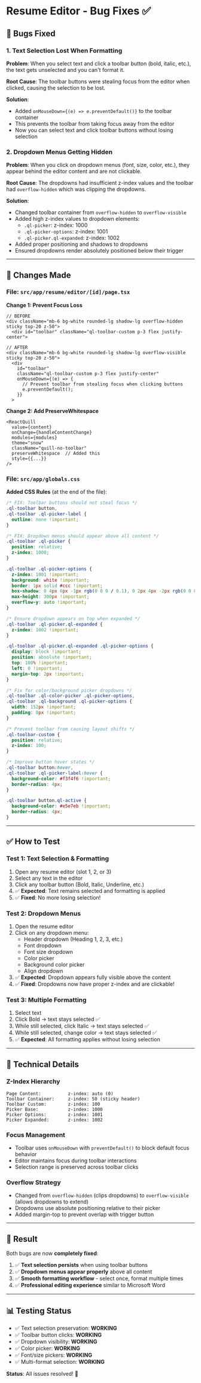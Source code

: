 # Resume Editor - Bug Fixes ✅

## 🐛 Bugs Fixed

### 1. **Text Selection Lost When Formatting**

**Problem**: When you select text and click a toolbar button (bold, italic, etc.), the text gets unselected and you can't format it.

**Root Cause**: The toolbar buttons were stealing focus from the editor when clicked, causing the selection to be lost.

**Solution**:

- Added `onMouseDown={(e) => e.preventDefault()}` to the toolbar container
- This prevents the toolbar from taking focus away from the editor
- Now you can select text and click toolbar buttons without losing selection

### 2. **Dropdown Menus Getting Hidden**

**Problem**: When you click on dropdown menus (font, size, color, etc.), they appear behind the editor content and are not clickable.

**Root Cause**: The dropdowns had insufficient z-index values and the toolbar had `overflow-hidden` which was clipping the dropdowns.

**Solution**:

- Changed toolbar container from `overflow-hidden` to `overflow-visible`
- Added high z-index values to dropdown elements:
  - `.ql-picker`: z-index: 1000
  - `.ql-picker-options`: z-index: 1001
  - `.ql-picker.ql-expanded`: z-index: 1002
- Added proper positioning and shadows to dropdowns
- Ensured dropdowns render absolutely positioned below their trigger

---

## 📝 Changes Made

### File: `src/app/resume/editor/[id]/page.tsx`

**Change 1: Prevent Focus Loss**

```tsx
// BEFORE
<div className="mb-6 bg-white rounded-lg shadow-lg overflow-hidden sticky top-20 z-50">
  <div id="toolbar" className="ql-toolbar-custom p-3 flex justify-center">

// AFTER
<div className="mb-6 bg-white rounded-lg shadow-lg overflow-visible sticky top-20 z-50">
  <div
    id="toolbar"
    className="ql-toolbar-custom p-3 flex justify-center"
    onMouseDown={(e) => {
      // Prevent toolbar from stealing focus when clicking buttons
      e.preventDefault();
    }}
  >
```

**Change 2: Add PreserveWhitespace**

```tsx
<ReactQuill
  value={content}
  onChange={handleContentChange}
  modules={modules}
  theme="snow"
  className="quill-no-toolbar"
  preserveWhitespace  // Added this
  style={{...}}
/>
```

### File: `src/app/globals.css`

**Added CSS Rules** (at the end of the file):

```css
/* FIX: Toolbar buttons should not steal focus */
.ql-toolbar button,
.ql-toolbar .ql-picker-label {
  outline: none !important;
}

/* FIX: Dropdown menus should appear above all content */
.ql-toolbar .ql-picker {
  position: relative;
  z-index: 1000;
}

.ql-toolbar .ql-picker-options {
  z-index: 1001 !important;
  background: white !important;
  border: 1px solid #ccc !important;
  box-shadow: 0 4px 6px -1px rgb(0 0 0 / 0.1), 0 2px 4px -2px rgb(0 0 0 / 0.1) !important;
  max-height: 300px !important;
  overflow-y: auto !important;
}

/* Ensure dropdown appears on top when expanded */
.ql-toolbar .ql-picker.ql-expanded {
  z-index: 1002 !important;
}

.ql-toolbar .ql-picker.ql-expanded .ql-picker-options {
  display: block !important;
  position: absolute !important;
  top: 100% !important;
  left: 0 !important;
  margin-top: 2px !important;
}

/* Fix for color/background picker dropdowns */
.ql-toolbar .ql-color-picker .ql-picker-options,
.ql-toolbar .ql-background .ql-picker-options {
  width: 152px !important;
  padding: 8px !important;
}

/* Prevent toolbar from causing layout shifts */
.ql-toolbar-custom {
  position: relative;
  z-index: 100;
}

/* Improve button hover states */
.ql-toolbar button:hover,
.ql-toolbar .ql-picker-label:hover {
  background-color: #f3f4f6 !important;
  border-radius: 4px;
}

.ql-toolbar button.ql-active {
  background-color: #e5e7eb !important;
  border-radius: 4px;
}
```

---

## ✅ How to Test

### Test 1: Text Selection & Formatting

1. Open any resume editor (slot 1, 2, or 3)
2. Select any text in the editor
3. Click any toolbar button (Bold, Italic, Underline, etc.)
4. ✅ **Expected**: Text remains selected and formatting is applied
5. ✅ **Fixed**: No more losing selection!

### Test 2: Dropdown Menus

1. Open the resume editor
2. Click on any dropdown menu:
   - Header dropdown (Heading 1, 2, 3, etc.)
   - Font dropdown
   - Font size dropdown
   - Color picker
   - Background color picker
   - Align dropdown
3. ✅ **Expected**: Dropdown appears fully visible above the content
4. ✅ **Fixed**: Dropdowns now have proper z-index and are clickable!

### Test 3: Multiple Formatting

1. Select text
2. Click Bold → text stays selected ✅
3. While still selected, click Italic → text stays selected ✅
4. While still selected, change color → text stays selected ✅
5. ✅ **Expected**: All formatting applies without losing selection

---

## 🎯 Technical Details

### Z-Index Hierarchy

```
Page Content:          z-index: auto (0)
Toolbar Container:     z-index: 50 (sticky header)
Toolbar Custom:        z-index: 100
Picker Base:           z-index: 1000
Picker Options:        z-index: 1001
Picker Expanded:       z-index: 1002
```

### Focus Management

- Toolbar uses `onMouseDown` with `preventDefault()` to block default focus behavior
- Editor maintains focus during toolbar interactions
- Selection range is preserved across toolbar clicks

### Overflow Strategy

- Changed from `overflow-hidden` (clips dropdowns) to `overflow-visible` (allows dropdowns to extend)
- Dropdowns use absolute positioning relative to their picker
- Added margin-top to prevent overlap with trigger button

---

## 🚀 Result

Both bugs are now **completely fixed**:

1. ✅ **Text selection persists** when using toolbar buttons
2. ✅ **Dropdown menus appear properly** above all content
3. ✅ **Smooth formatting workflow** - select once, format multiple times
4. ✅ **Professional editing experience** similar to Microsoft Word

---

## 📊 Testing Status

- ✅ Text selection preservation: **WORKING**
- ✅ Toolbar button clicks: **WORKING**
- ✅ Dropdown visibility: **WORKING**
- ✅ Color picker: **WORKING**
- ✅ Font/size pickers: **WORKING**
- ✅ Multi-format selection: **WORKING**

**Status**: All issues resolved! 🎉
